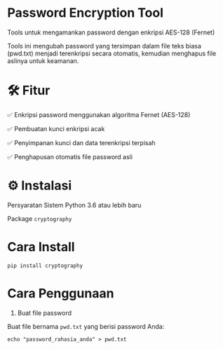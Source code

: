 # Password Encryption Tool
Tools untuk mengamankan password dengan enkripsi AES-128 (Fernet)

Tools ini mengubah password yang tersimpan dalam file teks biasa (pwd.txt) menjadi terenkripsi secara otomatis, kemudian menghapus file aslinya untuk keamanan.

# 🛠 Fitur
✅ Enkripsi password menggunakan algoritma Fernet (AES-128)

✅ Pembuatan kunci enkripsi acak

✅ Penyimpanan kunci dan data terenkripsi terpisah

✅ Penghapusan otomatis file password asli

# ⚙️ Instalasi
Persyaratan Sistem
Python 3.6 atau lebih baru

Package `cryptography`

# Cara Install
```console
pip install cryptography
```
# Cara Penggunaan

1. Buat file password

Buat file bernama `pwd.txt` yang berisi password Anda:
```console
echo "password_rahasia_anda" > pwd.txt
```

